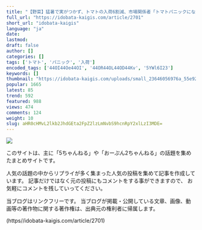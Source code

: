 ```yaml
---
title: "【野菜】猛暑で実がつかず、トマトの入荷6割減、市場関係者「トマトパニックになっている」"
full_url: "https://idobata-kaigis.com/article/2701"
short_url: "idobata-kaigis"
language: "ja"
date: 
lastmod: 
draft: false
author: []
categories: []
tags: ['トマト', 'パニック', '入荷']
encoded_tags: ['44OI44Oe44OI', '44OR44OL44OD44Kv', '5YWl6I23']
keywords: []
thumbnail: "https://idobata-kaigis.com/uploads/small_23646056976a_55e923f4db.jpg"
popular: 1665
latest: 85
trend: 592
featured: 988
views: 474
comments: 124
weight: 10
slug: aHR0cHMvL2lkb2JhdGEta2FpZ2lzLmNvbS9hcnRpY2xlLzI3MDE=
---
```


![](https://idobata-kaigis.com/uploads/small_23646056976a_55e923f4db.jpg)

<div><p class=''>このサイトは、主に「5ちゃんねる」や「おーぷん2ちゃんねる」の話題を集めたまとめサイトです。</p><p>人気の話題の中からリプライが多く集まった人気の投稿を集めて記事を作成しています。 記事だけではなく元の投稿にもコメントをする事ができますので、 お気軽にコメントを残していってください。</p><p class=''>当ブログはリンクフリーです。 当ブログが掲載・公開している文章、画像、動画等の著作物に関する著作権は、出典元の権利者に帰属します。</p></div>

(https//idobata-kaigis.com/article/2701)
